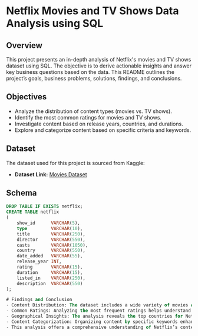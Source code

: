 # Netflix Movies and TV Shows Data Analysis using SQL

## Overview
This project presents an in-depth analysis of Netflix's movies and TV shows dataset using SQL. The objective is to derive actionable insights and answer key business questions based on the data. This README outlines the project’s goals, business problems, solutions, findings, and conclusions.

## Objectives

- Analyze the distribution of content types (movies vs. TV shows).
- Identify the most common ratings for movies and TV shows.
- Investigate content based on release years, countries, and durations.
- Explore and categorize content based on specific criteria and keywords.

## Dataset

The dataset used for this project is sourced from Kaggle:

- **Dataset Link:** [Movies Dataset](https://www.kaggle.com/datasets/shivamb/netflix-shows?resource=download)

## Schema

```sql
DROP TABLE IF EXISTS netflix;
CREATE TABLE netflix
(
    show_id      VARCHAR(5),
    type         VARCHAR(10),
    title        VARCHAR(250),
    director     VARCHAR(550),
    casts        VARCHAR(1050),
    country      VARCHAR(550),
    date_added   VARCHAR(55),
    release_year INT,
    rating       VARCHAR(15),
    duration     VARCHAR(15),
    listed_in    VARCHAR(250),
    description  VARCHAR(550)
);

# Findings and Conclusion
- Content Distribution: The dataset includes a wide variety of movies and TV shows, with diverse ratings and genres.
- Common Ratings: Analyzing the most frequent ratings helps understand the target audience of the content.
- Geographical Insights: The analysis reveals the top countries for Netflix content and provides insights into regional content trends, particularly in India.
- Content Categorization: Organizing content by specific keywords enhances understanding of the types of content available on Netflix.
- This analysis offers a comprehensive understanding of Netflix’s content and can guide decisions related to content strategy and planning.



